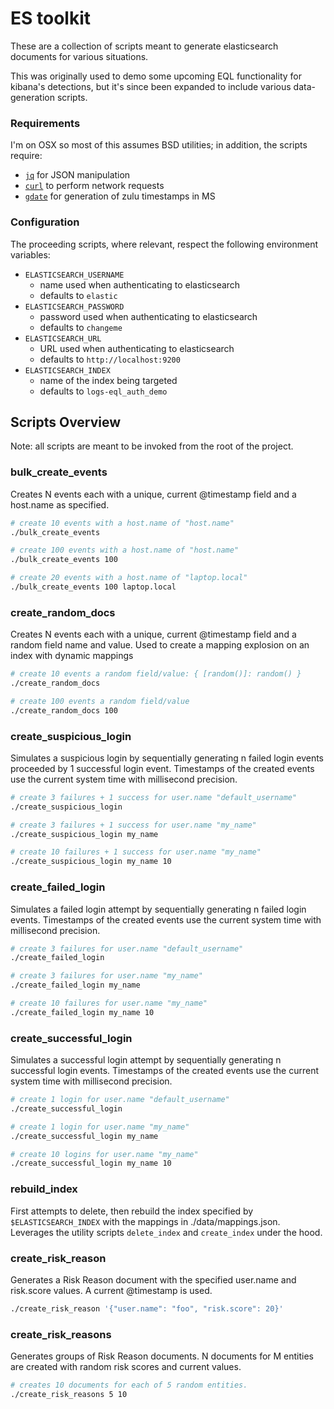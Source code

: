 # ES toolkit

These are a collection of scripts meant to generate elasticsearch documents for various situations.

This was originally used to demo some upcoming EQL functionality for kibana's detections, but it's since been expanded to include various data-generation scripts.

### Requirements

I'm on OSX so most of this assumes BSD utilities; in addition, the scripts require:

- [`jq`](https://formulae.brew.sh/formula/jq) for JSON manipulation
- [`curl`](https://formulae.brew.sh/formula/curl) to perform network requests
- [`gdate`](https://formulae.brew.sh/formula/coreutils) for generation of zulu timestamps in MS

### Configuration

The proceeding scripts, where relevant, respect the following environment variables:

- `ELASTICSEARCH_USERNAME`
  - name used when authenticating to elasticsearch
  - defaults to `elastic`
- `ELASTICSEARCH_PASSWORD`
  - password used when authenticating to elasticsearch
  - defaults to `changeme`
- `ELASTICSEARCH_URL`
  - URL used when authenticating to elasticsearch
  - defaults to `http://localhost:9200`
- `ELASTICSEARCH_INDEX`
  - name of the index being targeted
  - defaults to `logs-eql_auth_demo`

## Scripts Overview

Note: all scripts are meant to be invoked from the root of the project.

### bulk_create_events

Creates N events each with a unique, current @timestamp field and a host.name as specified.

```bash
# create 10 events with a host.name of "host.name"
./bulk_create_events

# create 100 events with a host.name of "host.name"
./bulk_create_events 100

# create 20 events with a host.name of "laptop.local"
./bulk_create_events 100 laptop.local
```

### create_random_docs

Creates N events each with a unique, current @timestamp field and a random field name and value. Used to create a mapping explosion on an index with dynamic mappings

```bash
# create 10 events a random field/value: { [random()]: random() }
./create_random_docs

# create 100 events a random field/value
./create_random_docs 100
```

### create_suspicious_login

Simulates a suspicious login by sequentially generating n failed login events proceeded by 1 successful login event. Timestamps of the created events use the current system time with millisecond precision.

```bash
# create 3 failures + 1 success for user.name "default_username"
./create_suspicious_login

# create 3 failures + 1 success for user.name "my_name"
./create_suspicious_login my_name

# create 10 failures + 1 success for user.name "my_name"
./create_suspicious_login my_name 10
```

### create_failed_login

Simulates a failed login attempt by sequentially generating n failed login events. Timestamps of the created events use the current system time with millisecond precision.

```bash
# create 3 failures for user.name "default_username"
./create_failed_login

# create 3 failures for user.name "my_name"
./create_failed_login my_name

# create 10 failures for user.name "my_name"
./create_failed_login my_name 10
```

### create_successful_login

Simulates a successful login attempt by sequentially generating n successful login events. Timestamps of the created events use the current system time with millisecond precision.

```bash
# create 1 login for user.name "default_username"
./create_successful_login

# create 1 login for user.name "my_name"
./create_successful_login my_name

# create 10 logins for user.name "my_name"
./create_successful_login my_name 10
```

### rebuild_index

First attempts to delete, then rebuild the index specified by `$ELASTICSEARCH_INDEX` with the mappings in ./data/mappings.json. Leverages the utility scripts `delete_index` and `create_index` under the hood.


### create_risk_reason

Generates a Risk Reason document with the specified user.name and risk.score values. A current @timestamp is used.

```bash
./create_risk_reason '{"user.name": "foo", "risk.score": 20}'
```

### create_risk_reasons

Generates groups of Risk Reason documents. N documents for M entities are created with random risk scores and current values.

```bash
# creates 10 documents for each of 5 random entities.
./create_risk_reasons 5 10
```
